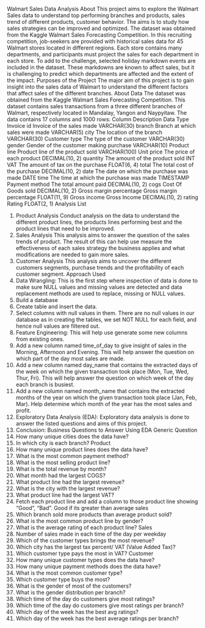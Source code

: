 Walmart Sales Data Analysis
About
This project aims to explore the Walmart Sales data to understand top performing branches and products, sales trend of different products, customer behavior. The aims is to study how sales strategies can be improved and optimized. The dataset was obtained from the Kaggle Walmart Sales Forecasting Competition.
In this recruiting competition, job-seekers are provided with historical sales data for 45 Walmart stores located in different regions. Each store contains many departments, and participants must project the sales for each department in each store. To add to the challenge, selected holiday markdown events are included in the dataset. These markdowns are known to affect sales, but it is challenging to predict which departments are affected and the extent of the impact.
Purposes of the Project
The major aim of this project is to gain insight into the sales data of Walmart to understand the different factors that affect sales of the different branches.
About Data
The dataset was obtained from the Kaggle Walmart Sales Forecasting Competition. This dataset contains sales transactions from a three different branches of Walmart, respectively located in Mandalay, Yangon and Naypyitaw. The data contains 17 columns and 1000 rows:
Column	Description	Data Type
Invoice id	Invoice of the sales made	VARCHAR(30)
branch	Branch at which sales were made	VARCHAR(5)
city	The location of the branch	VARCHAR(30)
Customer type	The type of the customer	VARCHAR(30)
gender	Gender of the customer making purchase	VARCHAR(10)
Product line	Product line of the product sold	VARCHAR(100)
Unit price	The price of each product	DECIMAL(10, 2)
quantity	The amount of the product sold	INT
VAT	The amount of tax on the purchase	FLOAT(6, 4)
total	The total cost of the purchase	DECIMAL(10, 2)
date	The date on which the purchase was made	DATE
time	The time at which the purchase was made	TIMESTAMP
Payment method	The total amount paid	DECIMAL(10, 2)
cogs	Cost Of Goods sold	DECIMAL(10, 2)
Gross margin percentage	Gross margin percentage	FLOAT(11, 9)
Gross income	Gross Income	DECIMAL(10, 2)
rating	Rating	FLOAT(2, 1)
Analysis List
1.	Product Analysis
Conduct analysis on the data to understand the different product lines, the products lines performing best and the product lines that need to be improved.
2.	Sales Analysis
This analysis aims to answer the question of the sales trends of product. The result of this can help use measure the effectiveness of each sales strategy the business applies and what modifications are needed to gain more sales.
3.	Customer Analysis
This analysis aims to uncover the different customers segments, purchase trends and the profitability of each customer segment.
Approach Used
1.	Data Wrangling: This is the first step where inspection of data is done to make sure NULL values and missing values are detected and data replacement methods are used to replace, missing or NULL values.
1.	Build a database
1.	Create table and insert the data.
2.	Select columns with null values in them. There are no null values in our database as in creating the tables, we set NOT NULL for each field, and hence null values are filtered out.
2.	Feature Engineering: This will help use generate some new columns from existing ones.
1.	Add a new column named time_of_day to give insight of sales in the Morning, Afternoon and Evening. This will help answer the question on which part of the day most sales are made.
2.	Add a new column named day_name that contains the extracted days of the week on which the given transaction took place (Mon, Tue, Wed, Thur, Fri). This will help answer the question on which week of the day each branch is busiest.
3.	Add a new column named month_name that contains the extracted months of the year on which the given transaction took place (Jan, Feb, Mar). Help determine which month of the year has the most sales and profit.
2.	Exploratory Data Analysis (EDA): Exploratory data analysis is done to answer the listed questions and aims of this project.
2.	Conclusion:
Business Questions to Answer Using EDA
Generic Question
1.	How many unique cities does the data have?
1.	In which city is each branch?
Product
1.	How many unique product lines does the data have?
1.	What is the most common payment method?
2.	What is the most selling product line?
3.	What is the total revenue by month?
4.	What month had the largest COGS?
5.	What product line had the largest revenue?
6.	What is the city with the largest revenue?
7.	What product line had the largest VAT?
8.	Fetch each product line and add a column to those product line showing “Good”, “Bad”. Good if its greater than average sales
9.	Which branch sold more products than average product sold?
10.	What is the most common product line by gender?
11.	What is the average rating of each product line?
Sales
1.	Number of sales made in each time of the day per weekday
1.	Which of the customer types brings the most revenue?
2.	Which city has the largest tax percent/ VAT (Value Added Tax)?
3.	Which customer type pays the most in VAT?
Customer
1.	How many unique customer types does the data have?
1.	How many unique payment methods does the data have?
2.	What is the most common customer type?
3.	Which customer type buys the most?
4.	What is the gender of most of the customers?
5.	What is the gender distribution per branch?
6.	Which time of the day do customers give most ratings?
7.	Which time of the day do customers give most ratings per branch?
8.	Which day of the week has the best avg ratings?
9.	Which day of the week has the best average ratings per branch?

